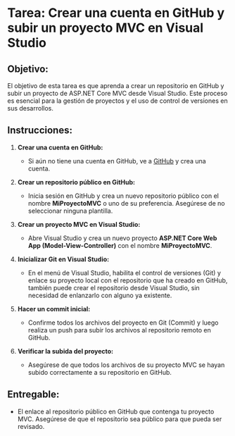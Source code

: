# Tarea: Crear una cuenta en GitHub y subir un proyecto MVC en Visual Studio

## Objetivo:
El objetivo de esta tarea es que aprenda a crear un repositorio en GitHub y subir un proyecto de ASP.NET Core MVC desde Visual Studio. Este proceso es esencial para la gestión de proyectos y el uso de control de versiones en sus desarrollos.

## Instrucciones:

1. **Crear una cuenta en GitHub:**
   - Si aún no tiene una cuenta en GitHub, ve a [GitHub](https://github.com/) y crea una cuenta.
   
2. **Crear un repositorio público en GitHub:**
   - Inicia sesión en GitHub y crea un nuevo repositorio público con el nombre **MiProyectoMVC** o uno de su preferencia. Asegúrese de no seleccionar ninguna plantilla.
   
3. **Crear un proyecto MVC en Visual Studio:**
   - Abre Visual Studio y crea un nuevo proyecto **ASP.NET Core Web App (Model-View-Controller)** con el nombre **MiProyectoMVC**.
   
4. **Inicializar Git en Visual Studio:**
   - En el menú de Visual Studio, habilita el control de versiones (Git) y enlace su proyecto local con el repositorio que ha creado en GitHub, también puede crear el repositorio desde Visual Studio, sin necesidad de enlanzarlo con alguno ya existente.
   
5. **Hacer un commit inicial:**
   - Confirme todos los archivos del proyecto en Git (Commit) y luego realiza un push para subir los archivos al repositorio remoto en GitHub.
   
6. **Verificar la subida del proyecto:**
   - Asegúrese de que todos los archivos de su proyecto MVC se hayan subido correctamente a su repositorio en GitHub.

## Entregable:
- El enlace al repositorio público en GitHub que contenga tu proyecto MVC. Asegúrese de que el repositorio sea público para que pueda ser revisado.

